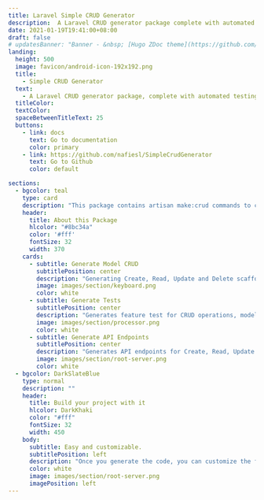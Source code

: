 ```yaml
---
title: Laravel Simple CRUD Generator
description:  A Laravel CRUD generator package complete with automated testing suite.
date: 2021-01-19T19:41:00+08:00
draft: false
# updatesBanner: "Banner - &nbsp; [Hugo ZDoc theme](https://github.com/zzossig/hugo-theme-zdoc) &nbsp; just arrived"
landing:
  height: 500
  image: favicon/android-icon-192x192.png
  title:
    - Simple CRUD Generator
  text:
    - A Laravel CRUD generator package, complete with automated testing suite.
  titleColor:
  textColor:
  spaceBetweenTitleText: 25
  buttons:
    - link: docs
      text: Go to documentation
      color: primary
    - link: https://github.com/nafiesl/SimpleCrudGenerator
      text: Go to Github
      color: default

sections:
  - bgcolor: teal
    type: card
    description: "This package contains artisan make:crud commands to create a simple CRUD feature with test classes on our Laravel 5.5 (and later) application. This package is fairly simple, to boost test-driven development method on our laravel application."
    header: 
      title: About this Package
      hlcolor: "#8bc34a"
      color: '#fff'
      fontSize: 32
      width: 370
    cards:
      - subtitle: Generate Model CRUD
        subtitlePosition: center
        description: "Generating Create, Read, Update and Delete scaffolds for a model with policy object class and Bootstrap 4 or 3 views."
        image: images/section/keyboard.png
        color: white
      - subtitle: Generate Tests
        subtitlePosition: center
        description: "Generates feature test for CRUD operations, model and policy unit tests for the related CRUD feature of model."
        image: images/section/processor.png
        color: white
      - subtitle: Generate API Endpoints
        subtitlePosition: center
        description: "Generates API endpoints for Create, Read, Update and Delete a model along with the feature and unit tests."
        image: images/section/root-server.png
        color: white
  - bgcolor: DarkSlateBlue
    type: normal
    description: ""
    header:
      title: Build your project with it
      hlcolor: DarkKhaki
      color: "#fff"
      fontSize: 32
      width: 450
    body:
      subtitle: Easy and customizable.
      subtitlePosition: left
      description: "Once you generate the code, you can customize the feature based on your need."
      color: white
      image: images/section/root-server.png
      imagePosition: left
---
```

